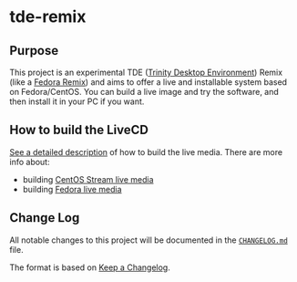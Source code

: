 # tde-remix

## Purpose
This project is an experimental TDE ([Trinity Desktop Environment][00]) Remix (like a [Fedora Remix][01]) and aims to offer a live and installable system based on Fedora/CentOS. You can build a live image and try the software, and then install it in your PC if you want.

## How to build the LiveCD
[See a detailed description][03] of how to build the live media.
There are more info about:
* building [CentOS Stream live media][02]
* building [Fedora live media][04]

## Change Log
All notable changes to this project will be documented in the [`CHANGELOG.md`](CHANGELOG.md) file.

The format is based on [Keep a Changelog][05].

[00]: https://www.trinitydesktop.org/
[01]: https://fedoraproject.org/wiki/Remix
[02]: https://github.com/mbugni/centos-remix
[03]: https://weldr.io/lorax/lorax.html
[04]: https://github.com/mbugni/fedora-remix
[05]: https://keepachangelog.com/
